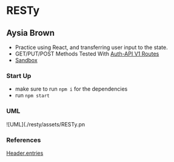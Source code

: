 # RESTy
## Aysia Brown

- Practice using React, and transferring user input to the state. 
- GET/PUT/POST Methods Tested With [Auth-API V1 Routes](https://aysiab-auth-api.herokuapp.com/api/v1/food)
- [Sandbox](https://codesandbox.io/s/pedantic-chandrasekhar-ki86r)


### Start Up
- make sure to run `npm i` for the dependencies 
- run `npm start` 

### UML
![UML](./resty/assets/RESTy.pn

### References
[Header.entries](https://developer.mozilla.org/en-US/docs/Web/API/Headers/entries)
